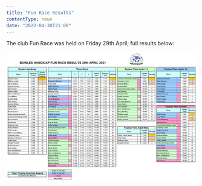 ```yaml
---
title: "Fun Race Results"
contentType: news
date: "2022-04-30T21:00"
---
```


The club Fun Race was held on Friday 29th April; full results below:

![handicap results](race_results.jpeg)